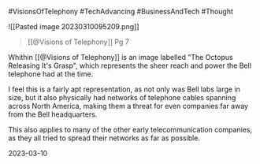 #VisionsOfTelephony #TechAdvancing #BusinessAndTech #Thought 

![[Pasted image 20230310095209.png]]
>[[@Visions of Telephony]] Pg 7

Whithin [[@Visions of Telephony]] is an image labelled "The Octopus Releasing It's Grasp", which represents the sheer reach and power the Bell telephone had at the time. 

I feel this is a fairly apt representation, as not only was Bell labs large in size, but it also physically had networks of telephone cables spanning across North America, making them a threat for even companies far away from the Bell headquarters.

This also applies to many of the other early telecommunication companies, as they all tried to spread their networks as far as possible.

2023-03-10